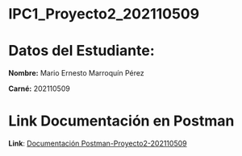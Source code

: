 # IPC1_Proyecto2_202110509

# Datos del Estudiante:

**Nombre:** Mario Ernesto Marroquín Pérez

**Carné:** 202110509


# Link Documentación en Postman

**Link**: [Documentación Postman-Proyecto2-202110509](https://documenter.getpostman.com/view/20332276/UVyyut9S#ff7096f0-d553-4dc5-b37b-dada911a08e1)
 
